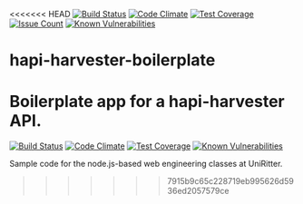 <<<<<<< HEAD
[![Build Status](https://travis-ci.org/muraguti/uniritter-node-2016.svg?branch=master)](https://travis-ci.org/muraguti/uniritter-node-2016)
[![Code Climate](https://codeclimate.com/github/muraguti/uniritter-node-2016/badges/gpa.svg)](https://codeclimate.com/github/muraguti/uniritter-node-2016)
[![Test Coverage](https://codeclimate.com/github/muraguti/uniritter-node-2016/badges/coverage.svg)](https://codeclimate.com/github/muraguti/uniritter-node-2016/coverage)
[![Issue Count](https://codeclimate.com/github/muraguti/uniritter-node-2016/badges/issue_count.svg)](https://codeclimate.com/github/muraguti/uniritter-node-2016)
[![Known Vulnerabilities](https://snyk.io/test/github/muraguti/uniritter-node-2016/badge.svg)](https://snyk.io/test/github/muraguti/uniritter-node-2016)
# hapi-harvester-boilerplate
Boilerplate app for a hapi-harvester API.
=======
[![Build Status](https://travis-ci.org/dclucas/uniritter-node-2016.svg?branch=master)](https://travis-ci.org/dclucas/uniritter-node-2016)
[![Code Climate](https://codeclimate.com/github/dclucas/uniritter-node-2016/badges/gpa.svg)](https://codeclimate.com/github/dclucas/uniritter-node-2016)
[![Test Coverage](https://codeclimate.com/github/dclucas/uniritter-node-2016/badges/coverage.svg)](https://codeclimate.com/github/dclucas/uniritter-node-2016/coverage)
[![Known Vulnerabilities](https://snyk.io/test/github/dclucas/uniritter-node-2016/badge.svg)](https://snyk.io/test/github/dclucas/uniritter-node-2016)

Sample code for the node.js-based web engineering classes at UniRitter.

>>>>>>> 7915b9c65c228719eb995626d5936ed2057579ce
